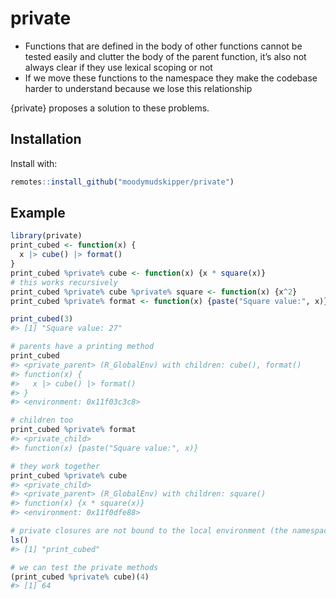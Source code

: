 
<!-- README.md is generated from README.Rmd. Please edit that file -->

# private

- Functions that are defined in the body of other functions cannot be
  tested easily and clutter the body of the parent function, it’s also
  not always clear if they use lexical scoping or not
- If we move these functions to the namespace they make the codebase
  harder to understand because we lose this relationship

{private} proposes a solution to these problems.

## Installation

Install with:

``` r
remotes::install_github("moodymudskipper/private")
```

## Example

``` r
library(private)
print_cubed <- function(x) {
  x |> cube() |> format()
}
print_cubed %private% cube <- function(x) {x * square(x)}
# this works recursively
print_cubed %private% cube %private% square <- function(x) {x^2}
print_cubed %private% format <- function(x) {paste("Square value:", x)}

print_cubed(3)
#> [1] "Square value: 27"

# parents have a printing method
print_cubed
#> <private_parent> (R_GlobalEnv) with children: cube(), format()
#> function(x) {
#>   x |> cube() |> format()
#> }
#> <environment: 0x11f03c3c8>

# children too
print_cubed %private% format
#> <private_child>
#> function(x) {paste("Square value:", x)}

# they work together
print_cubed %private% cube
#> <private_child>
#> <private_parent> (R_GlobalEnv) with children: square()
#> function(x) {x * square(x)}
#> <environment: 0x11f0dfe88>

# private closures are not bound to the local environment (the namespace if we're in a package)
ls()
#> [1] "print_cubed"

# we can test the private methods
(print_cubed %private% cube)(4)
#> [1] 64
```
